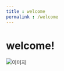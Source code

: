 ```yaml
---
title : welcome
permalink : /welcome
---
```


# welcome!

![이미지](https://media.istockphoto.com/photos/womans-hand-with-cross-concept-of-hope-faith-christianity-religion-picture-id1251402097?s=612x612)
